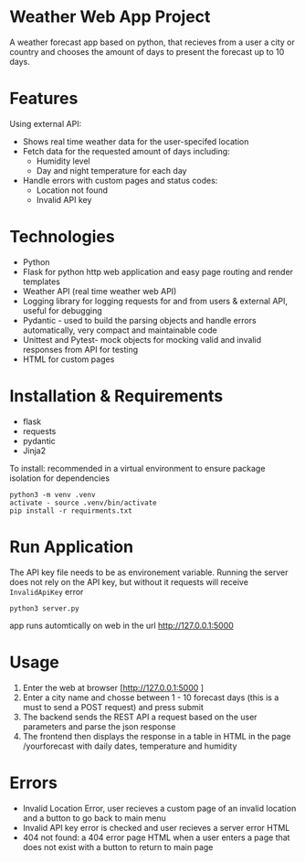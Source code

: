 
# Weather Web App Project

 A weather forecast app based on python, that recieves from a user a city or country and chooses the amount of days to present the forecast up to 10 days.

# Features

Using external API:
- Shows real time weather data for the user-specifed location
- Fetch data for the requested amount of days including:
	- Humidity level
	- Day and night temperature for each day
- Handle errors with custom pages and status codes:
	- Location not found
	- Invalid API key

# Technologies
- Python
- Flask for python http web application and easy page routing and render templates
- Weather API (real time weather web API)
- Logging library for logging requests for and from users & external API, useful for debugging
- Pydantic - used to build the parsing objects and handle errors automatically, very compact and maintainable code
- Unittest and Pytest- mock objects for mocking valid and invalid responses from API for testing
- HTML for custom pages

# Installation & Requirements

- flask
- requests
- pydantic
- Jinja2

To install:
recommended in a virtual environment to ensure package isolation for dependencies  
```
python3 -m venv .venv  
activate - source .venv/bin/activate  
pip install -r requirments.txt
```

# Run Application
The API key file needs to be as environement variable.
Running the server does not rely on the API key, but without it requests will receive `InvalidApiKey` error
```
python3 server.py
```
app runs automtically on web in the url http://127.0.0.1:5000

# Usage
1. Enter the web at browser [http://127.0.0.1:5000 ]
2. Enter a city name and chosse between 1 - 10 forecast days (this is a must to send a POST request) and press submit
3. The backend sends the REST API a request based on the user parameters and parse the json response
4. The frontend then displays the response in a table in HTML in the page /yourforecast with daily dates, temperature and humidity

# Errors

- Invalid Location Error, user recieves a custom page of an invalid location and a button to go back to main menu
- Invalid API key error is checked and user recieves a server error HTML
- 404 not found: a 404 error page HTML when a user enters a page that does not exist with a button to return to main page

